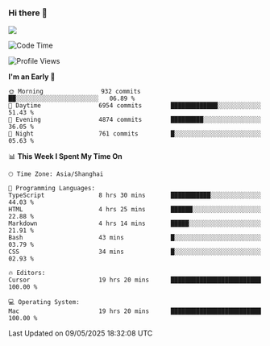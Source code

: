 ### Hi there 👋

<!--
**JJAYCHEN1e/jjaychen1e** is a ✨ _special_ ✨ repository because its `README.md` (this file) appears on your GitHub profile.

Here are some ideas to get you started:

- 🔭 I’m currently working on ...
- 🌱 I’m currently learning ...
- 👯 I’m looking to collaborate on ...
- 🤔 I’m looking for help with ...
- 💬 Ask me about ...
- 📫 How to reach me: ...
- 😄 Pronouns: ...
- ⚡ Fun fact: ...
-->

[![](https://github-readme-stats.vercel.app/api?username=jjaychen1e&show_icons=true)](https://github.com/jjaychen1e/github-readme-stats?count_private=true)

<!--START_SECTION:waka-->
![Code Time](http://img.shields.io/badge/Code%20Time-1%2C984%20hrs%2050%20mins-blue)

![Profile Views](http://img.shields.io/badge/Profile%20Views-6-blue)

**I'm an Early 🐤** 

```text
🌞 Morning                932 commits         ██░░░░░░░░░░░░░░░░░░░░░░░   06.89 % 
🌆 Daytime                6954 commits        █████████████░░░░░░░░░░░░   51.43 % 
🌃 Evening                4874 commits        █████████░░░░░░░░░░░░░░░░   36.05 % 
🌙 Night                  761 commits         █░░░░░░░░░░░░░░░░░░░░░░░░   05.63 % 
```


📊 **This Week I Spent My Time On** 

```text
🕑︎ Time Zone: Asia/Shanghai

💬 Programming Languages: 
TypeScript               8 hrs 30 mins       ███████████░░░░░░░░░░░░░░   44.03 % 
HTML                     4 hrs 25 mins       ██████░░░░░░░░░░░░░░░░░░░   22.88 % 
Markdown                 4 hrs 14 mins       █████░░░░░░░░░░░░░░░░░░░░   21.91 % 
Bash                     43 mins             █░░░░░░░░░░░░░░░░░░░░░░░░   03.79 % 
CSS                      34 mins             █░░░░░░░░░░░░░░░░░░░░░░░░   02.93 % 

🔥 Editors: 
Cursor                   19 hrs 20 mins      █████████████████████████   100.00 % 

💻 Operating System: 
Mac                      19 hrs 20 mins      █████████████████████████   100.00 % 
```


 Last Updated on 09/05/2025 18:32:08 UTC
<!--END_SECTION:waka-->
